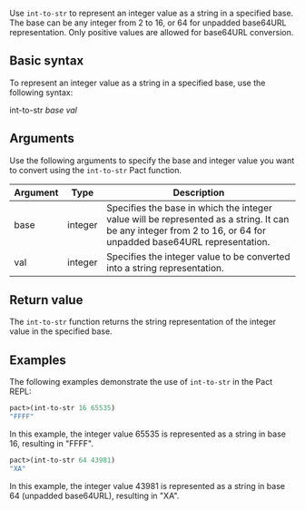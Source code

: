 Use `int-to-str` to represent an integer value as a string in a specified base. The base can be any integer from 2 to 16, or 64 for unpadded base64URL representation. Only positive values are allowed for base64URL conversion.

## Basic syntax

To represent an integer value as a string in a specified base, use the following syntax:

int-to-str *base val*

## Arguments

Use the following arguments to specify the base and integer value you want to convert using the `int-to-str` Pact function.

| Argument | Type | Description |
| --- | --- | --- |
| base | integer | Specifies the base in which the integer value will be represented as a string. It can be any integer from 2 to 16, or 64 for unpadded base64URL representation. |
| val | integer | Specifies the integer value to be converted into a string representation. |

## Return value

The `int-to-str` function returns the string representation of the integer value in the specified base.

## Examples

The following examples demonstrate the use of `int-to-str` in the Pact REPL:

```lisp
pact>(int-to-str 16 65535)
"FFFF"
```

In this example, the integer value 65535 is represented as a string in base 16, resulting in "FFFF".

```lisp
pact>(int-to-str 64 43981)
"XA"
```

In this example, the integer value 43981 is represented as a string in base 64 (unpadded base64URL), resulting in "XA".
